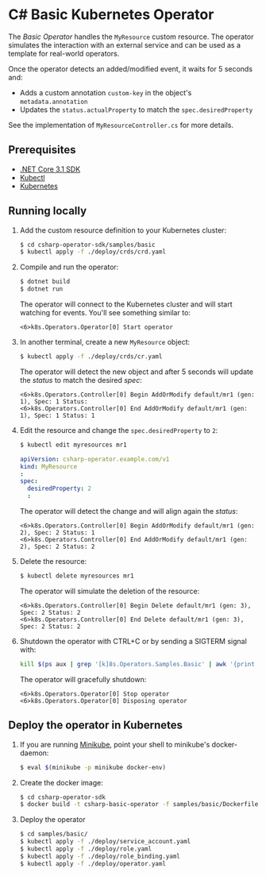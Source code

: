 # C# Basic Kubernetes Operator

The *Basic Operator* handles the `MyResource` custom resource. The operator simulates the interaction with an external service and can be used as a template for real-world operators.

Once the operator detects an added/modified event, it waits for 5 seconds and:

- Adds a custom annotation `custom-key` in the object's `metadata.annotation`
- Updates the `status.actualProperty` to match the `spec.desiredProperty`

See the implementation of `MyResourceController.cs` for more details.

## Prerequisites

- [.NET Core 3.1 SDK](https://dotnet.microsoft.com/download/dotnet-core/3.1)
- [Kubectl](https://kubernetes.io/docs/tasks/tools/install-kubectl/)
- [Kubernetes](https://kubernetes.io/docs/setup/)


## Running locally

1. Add the custom resource definition to your Kubernetes cluster:

    ```bash
    $ cd csharp-operator-sdk/samples/basic
    $ kubectl apply -f ./deploy/crds/crd.yaml
    ```

2. Compile and run the operator:
    ```bash
    $ dotnet build
    $ dotnet run
    ```

    The operator will connect to the Kubernetes cluster and will start watching for events. You'll see something similar to:

    ```
    <6>k8s.Operators.Operator[0] Start operator
    ```

3. In another terminal, create a new `MyResource` object:

    ```bash
    $ kubectl apply -f ./deploy/crds/cr.yaml
    ```

    The operator will detect the new object and after 5 seconds will update the *status* to match the desired *spec*:

    ```
    <6>k8s.Operators.Controller[0] Begin AddOrModify default/mr1 (gen: 1), Spec: 1 Status: 
    <6>k8s.Operators.Controller[0] End AddOrModify default/mr1 (gen: 1), Spec: 1 Status: 1
    ```

4. Edit the resource and change the `spec.desiredProperty` to `2`:

    ```bash
    $ kubectl edit myresources mr1
    ```

    ```yaml
    apiVersion: csharp-operator.example.com/v1
    kind: MyResource
    :
    spec:
      desiredProperty: 2
      :
    ```

    The operator will detect the change and will align again the *status*:

    ```
    <6>k8s.Operators.Controller[0] Begin AddOrModify default/mr1 (gen: 2), Spec: 2 Status: 1
    <6>k8s.Operators.Controller[0] End AddOrModify default/mr1 (gen: 2), Spec: 2 Status: 2
    ```

5. Delete the resource:

    ```bash
    $ kubectl delete myresources mr1
    ```

    The operator will simulate the deletion of the resource:

    ```
    <6>k8s.Operators.Controller[0] Begin Delete default/mr1 (gen: 3), Spec: 2 Status: 2
    <6>k8s.Operators.Controller[0] End Delete default/mr1 (gen: 3), Spec: 2 Status: 2
    ```

6. Shutdown the operator with CTRL+C or by sending a SIGTERM signal with:

    ```bash
    kill $(ps aux | grep '[k]8s.Operators.Samples.Basic' | awk '{print $2}')
    ```

    The operator will gracefully shutdown:

    ```
    <6>k8s.Operators.Operator[0] Stop operator
    <6>k8s.Operators.Operator[0] Disposing operator
    ```

## Deploy the operator in Kubernetes

1. If you are running [Minikube](https://kubernetes.io/docs/setup/learning-environment/minikube/), point your shell to minikube's docker-daemon:

    ```bash
    $ eval $(minikube -p minikube docker-env)
    ```

2. Create the docker image:

    ```bash
    $ cd csharp-operator-sdk
    $ docker build -t csharp-basic-operator -f samples/basic/Dockerfile .
    ```

3. Deploy the operator 

    ```bash
    $ cd samples/basic/
    $ kubectl apply -f ./deploy/service_account.yaml
    $ kubectl apply -f ./deploy/role.yaml
    $ kubectl apply -f ./deploy/role_binding.yaml
    $ kubectl apply -f ./deploy/operator.yaml
    ```